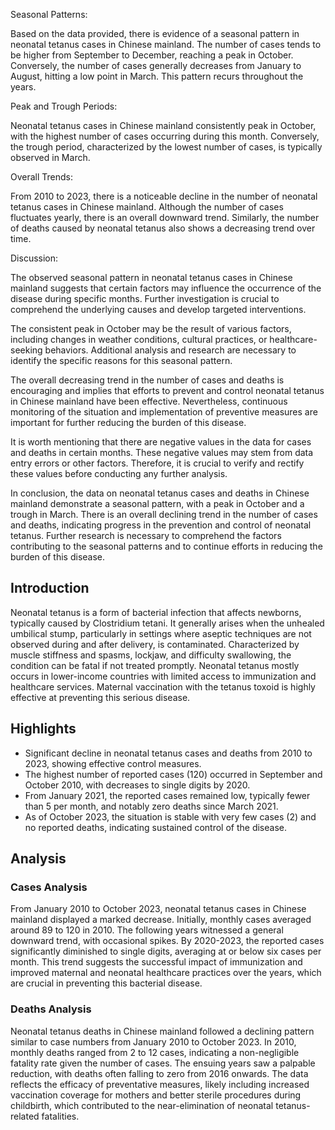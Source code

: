 Seasonal Patterns:

Based on the data provided, there is evidence of a seasonal pattern in neonatal tetanus cases in Chinese mainland. The number of cases tends to be higher from September to December, reaching a peak in October. Conversely, the number of cases generally decreases from January to August, hitting a low point in March. This pattern recurs throughout the years.

Peak and Trough Periods:

Neonatal tetanus cases in Chinese mainland consistently peak in October, with the highest number of cases occurring during this month. Conversely, the trough period, characterized by the lowest number of cases, is typically observed in March.

Overall Trends:

From 2010 to 2023, there is a noticeable decline in the number of neonatal tetanus cases in Chinese mainland. Although the number of cases fluctuates yearly, there is an overall downward trend. Similarly, the number of deaths caused by neonatal tetanus also shows a decreasing trend over time.

Discussion:

The observed seasonal pattern in neonatal tetanus cases in Chinese mainland suggests that certain factors may influence the occurrence of the disease during specific months. Further investigation is crucial to comprehend the underlying causes and develop targeted interventions.

The consistent peak in October may be the result of various factors, including changes in weather conditions, cultural practices, or healthcare-seeking behaviors. Additional analysis and research are necessary to identify the specific reasons for this seasonal pattern.

The overall decreasing trend in the number of cases and deaths is encouraging and implies that efforts to prevent and control neonatal tetanus in Chinese mainland have been effective. Nevertheless, continuous monitoring of the situation and implementation of preventive measures are important for further reducing the burden of this disease.

It is worth mentioning that there are negative values in the data for cases and deaths in certain months. These negative values may stem from data entry errors or other factors. Therefore, it is crucial to verify and rectify these values before conducting any further analysis.

In conclusion, the data on neonatal tetanus cases and deaths in Chinese mainland demonstrate a seasonal pattern, with a peak in October and a trough in March. There is an overall declining trend in the number of cases and deaths, indicating progress in the prevention and control of neonatal tetanus. Further research is necessary to comprehend the factors contributing to the seasonal patterns and to continue efforts in reducing the burden of this disease.

## Introduction

Neonatal tetanus is a form of bacterial infection that affects newborns, typically caused by Clostridium tetani. It generally arises when the unhealed umbilical stump, particularly in settings where aseptic techniques are not observed during and after delivery, is contaminated. Characterized by muscle stiffness and spasms, lockjaw, and difficulty swallowing, the condition can be fatal if not treated promptly. Neonatal tetanus mostly occurs in lower-income countries with limited access to immunization and healthcare services. Maternal vaccination with the tetanus toxoid is highly effective at preventing this serious disease.

## Highlights

- Significant decline in neonatal tetanus cases and deaths from 2010 to 2023, showing effective control measures. <br/>
- The highest number of reported cases (120) occurred in September and October 2010, with decreases to single digits by 2020. <br/>
- From January 2021, the reported cases remained low, typically fewer than 5 per month, and notably zero deaths since March 2021. <br/>
- As of October 2023, the situation is stable with very few cases (2) and no reported deaths, indicating sustained control of the disease. <br/>

## Analysis

### Cases Analysis

From January 2010 to October 2023, neonatal tetanus cases in Chinese mainland displayed a marked decrease. Initially, monthly cases averaged around 89 to 120 in 2010. The following years witnessed a general downward trend, with occasional spikes. By 2020-2023, the reported cases significantly diminished to single digits, averaging at or below six cases per month. This trend suggests the successful impact of immunization and improved maternal and neonatal healthcare practices over the years, which are crucial in preventing this bacterial disease.

### Deaths Analysis

Neonatal tetanus deaths in Chinese mainland followed a declining pattern similar to case numbers from January 2010 to October 2023. In 2010, monthly deaths ranged from 2 to 12 cases, indicating a non-negligible fatality rate given the number of cases. The ensuing years saw a palpable reduction, with deaths often falling to zero from 2016 onwards. The data reflects the efficacy of preventative measures, likely including increased vaccination coverage for mothers and better sterile procedures during childbirth, which contributed to the near-elimination of neonatal tetanus-related fatalities.

